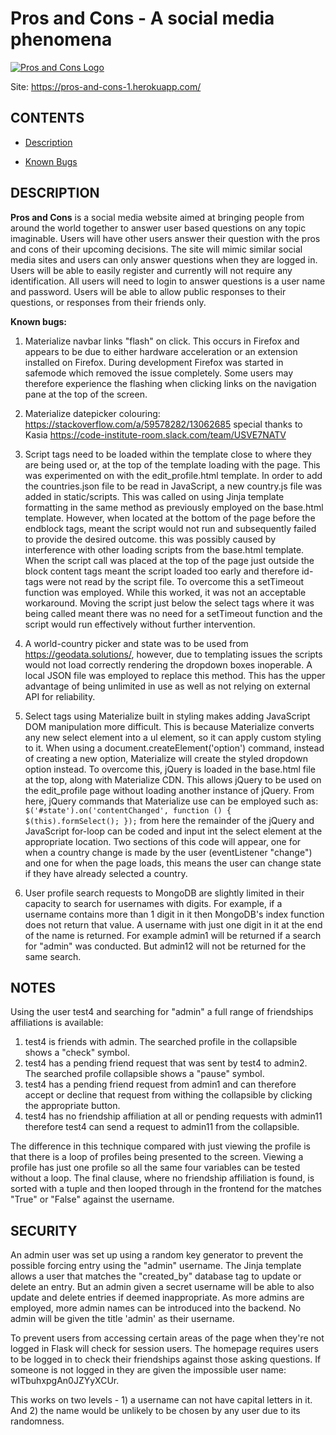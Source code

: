 # Pros and Cons - A social media phenomena

[![Pros and Cons Logo](https://raw.githubusercontent.com/pauld0051/pros_and_cons/master/static/images/pros_and_cons_logo.png "Pros and Cons Logo")](https://pros-and-cons-1.herokuapp.com/)

Site: <https://pros-and-cons-1.herokuapp.com/>

## CONTENTS

- [Description](#description)

- [Known Bugs](#known-bugs)

## DESCRIPTION

**Pros and Cons** is a social media website aimed at bringing people from around the world together to answer user based questions on any topic imaginable. Users will have other users answer their question with the pros and cons of their upcoming decisions. The site will mimic similar social media sites and users can only answer questions when they are logged in. Users will be able to easily register and currently will not require any identification. All users will need to login to answer questions is a user name and password. Users will be able to allow public responses to their questions, or responses from their friends only.

**Known bugs:**

1. Materialize navbar links "flash" on click. This occurs in Firefox and appears to be due to either hardware acceleration or an extension installed on Firefox. During development Firefox was started in safemode which removed the issue completely. Some users may therefore experience the flashing when clicking links on the navigation pane at the top of the screen.

2. Materialize datepicker colouring: https://stackoverflow.com/a/59578282/13062685 special thanks to Kasia https://code-institute-room.slack.com/team/USVE7NATV

3. Script tags need to be loaded within the template close to where they are being used or, at the top of the template loading with the page. This was experimented on with the edit_profile.html template. In order to add the countries.json file to be read in JavaScript, a new country.js file was added in static/scripts. This was called on using Jinja template formatting in the same method as previously employed on the base.html template. However, when located at the bottom of the page before the endblock tags, meant the script would not run and subsequently failed to provide the desired outcome. this was possibly caused by interference with other loading scripts from the base.html template. When the script call was placed at the top of the page just outside the block content tags meant the script loaded too early and therefore id-tags were not read by the script file. To overcome this a setTimeout function was employed. While this worked, it was not an acceptable workaround. Moving the script just below the select tags where it was being called meant there was no need for a setTimeout function and the script would run effectively without further intervention.

4. A world-country picker and state was to be used from https://geodata.solutions/, however, due to templating issues the scripts would not load correctly rendering the dropdown boxes inoperable. A local JSON file was employed to replace this method. This has the upper advantage of being unlimited in use as well as not relying on external API for reliability.

5. Select tags using Materialize built in styling makes adding JavaScript DOM manipulation more difficult. This is because Materialize converts any new select element into a ul element, so it can apply custom styling to it. When using a document.createElement('option') command, instead of creating a new option, Materialize will create the styled dropdown option instead. To overcome this, jQuery is loaded in the base.html file at the top, along with Materialize CDN. This allows jQuery to be used on the edit_profile page without loading another instance of jQuery. From here, jQuery commands that Materialize use can be employed such as: ```$('#state').on('contentChanged', function () {
  $(this).formSelect(); });```
  from here the remainder of the jQuery and JavaScript for-loop can be coded and input int the select element at the appropriate location. Two sections of this code will appear, one for when a country change is made by the user (eventListener "change") and one for when the page loads, this means the user can change state if they have already selected a country.

6. User profile search requests to MongoDB are slightly limited in their capacity to search for usernames with digits. For example, if a username contains more than 1 digit in it then MongoDB's index function does not return that value. A username with just one digit in it at the end of the name is returned. For example admin1 will be returned if a search for "admin" was conducted. But admin12 will not be returned for the same search.

## NOTES

Using the user test4 and searching for "admin" a full range of friendships affiliations is available:

1. test4 is friends with admin. The searched profile in the collapsible shows a "check" symbol.
2. test4 has a pending friend request that was sent by test4 to admin2. The searched profile collapsible shows a "pause" symbol.
3. test4 has a pending friend request from admin1 and can therefore accept or decline that request from withing the collapsible by clicking the appropriate button.
4. test4 has no friendship affiliation at all or pending requests with admin11 therefore test4 can send a request to admin11 from the collapsible.

The difference in this technique compared with just viewing the profile is that there is a loop of profiles being presented to the screen. Viewing a profile has just one profile so all the same four variables can be tested without a loop. The final clause, where no friendship affiliation is found, is sorted with a tuple and then looped through in the frontend for the matches "True" or "False" against the username. 

## SECURITY

An admin user was set up using a random key generator to prevent the possible forcing entry using the "admin" username. The Jinja template allows a user that matches the "created_by" database tag to update or delete an entry. But an admin given a secret username will be able to also update and delete entries if deemed inappropriate. As more admins are employed, more admin names can be introduced into the backend. No admin will be given the title 'admin' as their username.

To prevent users from accessing certain areas of the page when they're not logged in Flask will check for session users. The homepage requires users to be logged in to check their friendships against those asking questions. If someone is not logged in they are given the impossible user name: wITbuhxpgAn0JZYyXCUr.

This works on two levels - 1) a username can not have capital letters in it. And 2) the name would be unlikely to be chosen by any user due to its randomness. 
